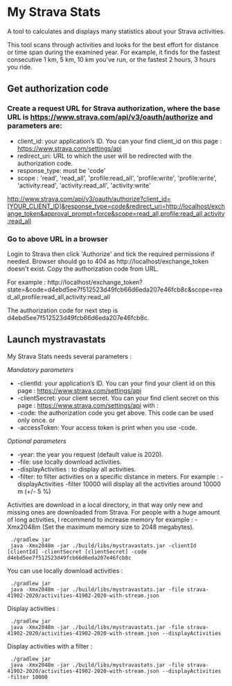 # My Strava Stats

A tool to calculates and displays many statistics about your Strava activities.

This tool scans through activities and looks for the best effort for distance or time span during the examined year. 
For example, it finds for the fastest consecutive 1 km, 5 km, 10 km you've run, or the fastest 2 hours, 3 hours you ride.

## Get authorization code

### Create a request URL for Strava authorization, where the base URL is https://www.strava.com/api/v3/oauth/authorize and parameters are:

* client_id: your application’s ID. You can your find client_id on this page : https://www.strava.com/settings/api
* redirect_uri:	URL to which the user will be redirected with the authorization code.
* response_type: must be 'code'
* scope : 'read', 'read_all', 'profile:read_all', 'profile:write', 'profile:write', 'activity:read', 'activity:read_all', 'activity:write'

http://www.strava.com/api/v3/oauth/authorize?client_id=[YOUR_CLIENT_ID]&response_type=code&redirect_uri=http://localhost/exchange_token&approval_prompt=force&scope=read_all,profile:read_all,activity:read_all

### Go to above URL in a browser

Login to Strava then click 'Authorize' and tick the required permissions if needed.
Browser should go to 404 as http://localhost/exchange_token doesn't exist.
Copy the authorization code from URL. 

For example : http://localhost/exchange_token?state=&code=d4ebd5ee7f512523d49fcb66d6eda207e46fcb8c&scope=read_all,profile:read_all,activity:read_all

The authorization code for next step is d4ebd5ee7f512523d49fcb66d6eda207e46fcb8c.

## Launch mystravastats

My Strava Stats needs several parameters : 

*Mandatory parameters*
* -clientId: your application’s ID. You can your find your client id on this page : https://www.strava.com/settings/api
* -clientSecret: your client secret. You can your find client secret on this page : https://www.strava.com/settings/api
with :
* -code: the authorization code you get above. This code can be used only once.
or
* -accessToken: Your access token is print when you use -code.

*Optional parameters*
* -year: the year you request (default value is 2020).
* -file: use locally download activities.
* -displayActivities : to display all activities. 
* -filter: to filter activities on a specific distance in meters. For example : -displayActivities -filter 10000 will display all the activities around 10000 m (+/- 5 %)

Activities are download in a local directory, in that way only new and missing ones are downloaded from Strava.
For people with a huge amount of long activities, I recommend to increase memory for example : -Xmx2048m (Set the maximum memory size to 2048 megabytes).

```
 ./gradlew jar
 java -Xmx2048m -jar ./build/libs/mystravastats.jar -clientId [clientId] -clientSecret [clientSecret] -code d4ebd5ee7f512523d49fcb66d6eda207e46fcb8c
```

You can use locally download activities :

```
 ./gradlew jar
 java -Xmx2048m -jar ./build/libs/mystravastats.jar -file strava-41902-2020/activities-41902-2020-with-stream.json
```

Display activities :

```
 ./gradlew jar
 java -Xmx2048m -jar ./build/libs/mystravastats.jar -file strava-41902-2020/activities-41902-2020-with-stream.json --displayActivities 
```

Display activities with a filter :

```
 ./gradlew jar
 java -Xmx2048m -jar ./build/libs/mystravastats.jar -file strava-41902-2020/activities-41902-2020-with-stream.json --displayActivities -filter 10000
```